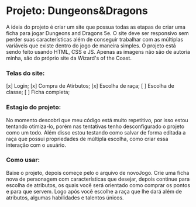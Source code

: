 # Projeto: Dungeons&Dragons

A ideia do projeto é criar um site que possua todas as etapas de criar uma ficha para jogar Dungeons and Dragons 5e. O site deve ser responsivo sem perder suas características além de conseguir trabalhar com as múltiplas variáveis que existe dentro do jogo de maneira simples. O projeto está sendo feito usando HTML, CSS e JS. Apenas as imagens não são de autoria minha, são do próprio site da Wizard's of the Coast.

### Telas do site:

[x] Login;
[x] Compra de Atirbutos;
[x] Escolha de raça;
[ ] Escolha de classe;
[ ] Ficha completa;

### Estagio do projeto:

No momento descobri que meu código está muito repetitivo, por isso estou tentando otimiza-lo, porém nas tentativas tenho desconfigurado o projeto como um todo. Além disso estou testando como salvar de forma editada a raça que possui propriedades de múltipla escolha, como criar essa interação com o usuário.

### Como usar:

Baixe o projeto, depois começe pelo o arquivo de novoJogo. Crie uma ficha nova de personagem com características que desejar, depois continue para escolha de atributos, os quais você será orientado como comprar os pontos e para que servem. Logo após você escolhe a raça que lhe dará além de atributos, algumas habilidades e talentos únicos.
